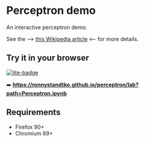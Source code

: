 # Perceptron demo
An interactive perceptron demo.

See the --> [this Wikipedia article](https://en.wikipedia.org/wiki/Perceptron) <-- for more details.

## Try it in your browser

[![lite-badge](https://jupyterlite.rtfd.io/en/latest/_static/badge.svg)](https://ronnystandtke.github.io/perceptron/notebooks/index.html?path=Perceptron.ipynb)

➡️ **https://ronnystandtke.github.io/perceptron/lab?path=Perceptron.ipynb**

## Requirements

- Firefox 90+
- Chromium 89+
